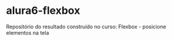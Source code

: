 # alura6-flexbox
  Repositório do resultado construído no curso: Flexbox - posicione elementos na tela
